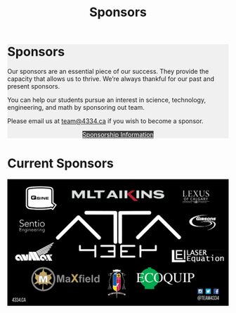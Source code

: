 ﻿---
layout: default
title: Sponsors
---
<div class="container">
	<div class="row">
		<div class="col-sm-12" style="background-color: #f0f0f0">
			<h1>Sponsors</h1>
			<p>Our sponsors are an essential piece of our success. They provide 
			the capacity that allows us to thrive. We’re always thankful for our 
			past and present sponsors.</p>
			<p>You can help our students pursue an interest in science, technology, 
			engineering, and math by sponsoring out team.</p>
			<p>Please email us at
			<a href="mailto:team@4334.ca?Subject=Team%20Inqury" target="_top">team@4334.ca</a> 
			if you wish to become a sponsor.</p>
			<div class="button-box col-lg-12" style="text-align: center">
				<a class="btn btn-info" href="/resources/pdf/Sponsorship%20Package%202017-2018.pdf" role="button" style="background: #404040; border-radius: 0px; color: white; margin-top: 0px; margin-bottom: 15px">
				Sponsorship Information</a> </div>
		</div>
	</div>
	<div class="row">
		<div class="col-sm-12" style="padding-top: 1px;">
			<h1>Current Sponsors</h1>
			<div class="row">
			</div>
			<!-- Image Map Generated by http://www.image-map.net/ -->
			<img class="img-fluid" src="/resources/img/banner.jpg" usemap="#image-map" style="margin-bottom:15px">
			<map name="image-map">
				<area alt="Avmax" coords="413,744,28,536" href="http://www.avmax.com/" shape="rect" target="" title="Avmax">
				<area alt="MaxField" coords="201,749,827,985" href="http://maxfield.ca/" shape="rect" target="" title="MaxField">
				<area alt="Bishop Carroll High School" coords="846,751,1051,1044" href="https://www.cssd.ab.ca/schools/bishopcarroll/Pages/default.aspx" shape="rect" target="" title="Bishop Carroll High School">
				<area alt="Ecoquip" coords="1110,751,1646,982" href="http://www.ecoquip.ca/" shape="rect" target="" title="Ecoquip">
				<area alt="Laser Equation" coords="1375,595,1900,739" href="http://www.laserequation.com/" shape="rect" target="" title="Laser Equation">
				<area alt="Gibsons" coords="1532,281,1880,472" href="http://www.gibsons.com/" shape="rect" target="" title="Gibsons">
				<area alt="Lexus of Calgary" coords="1473,66,1795,239" href="http://www.lexusofcalgary.com/" shape="rect" target="" title="Lexus of Calgary">
				<area alt="MLT Aikins" coords="520,58,1402,210" href="https://www.mltaikins.com/" shape="rect" target="" title="MLT Aikins">
				<area alt="Qsine" coords="123,32,454,290" href="http://qsine.ca/" shape="rect" target="" title="Qsine">
				<area alt="Sentio Engineering" coords="79,326,357,475" href="http://www.sentio.ca/" shape="rect" target="" title="Sentio Engineering">
			</map>
		</div>
		<script>imageMapResize();</script>
	</div>
</div>